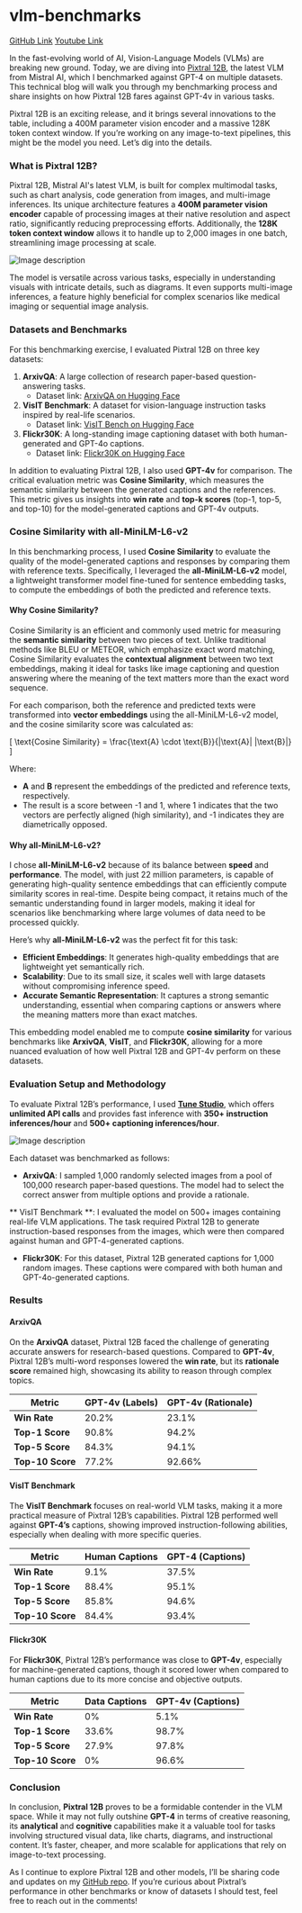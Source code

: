 # vlm-benchmarks
[GitHub Link](https://github.com/aryankargwal/vlm-benchmarks)
[Youtube Link](https://youtu.be/MwryGctpWrM)

In the fast-evolving world of AI, Vision-Language Models (VLMs) are breaking new ground. Today, we are diving into [Pixtral 12B](https://mistral.ai/news/pixtral-12b/), the latest VLM from Mistral AI, which I benchmarked against GPT-4 on multiple datasets. This technical blog will walk you through my benchmarking process and share insights on how Pixtral 12B fares against GPT-4v in various tasks.

Pixtral 12B is an exciting release, and it brings several innovations to the table, including a 400M parameter vision encoder and a massive 128K token context window. If you’re working on any image-to-text pipelines, this might be the model you need. Let’s dig into the details.

### What is Pixtral 12B?

Pixtral 12B, Mistral AI's latest VLM, is built for complex multimodal tasks, such as chart analysis, code generation from images, and multi-image inferences. Its unique architecture features a **400M parameter vision encoder** capable of processing images at their native resolution and aspect ratio, significantly reducing preprocessing efforts. Additionally, the **128K token context window** allows it to handle up to 2,000 images in one batch, streamlining image processing at scale.


![Image description](https://dev-to-uploads.s3.amazonaws.com/uploads/articles/cu3nts1m9o8rpophyh4k.png)

The model is versatile across various tasks, especially in understanding visuals with intricate details, such as diagrams. It even supports multi-image inferences, a feature highly beneficial for complex scenarios like medical imaging or sequential image analysis.

### Datasets and Benchmarks

For this benchmarking exercise, I evaluated Pixtral 12B on three key datasets:

1. **ArxivQA**: A large collection of research paper-based question-answering tasks.
   - Dataset link: [ArxivQA on Hugging Face](https://huggingface.co/datasets/MMInstruction/ArxivQA?row=0)
2. **VisIT Benchmark**: A dataset for vision-language instruction tasks inspired by real-life scenarios.
   - Dataset link: [VisIT Bench on Hugging Face](https://huggingface.co/datasets/mlfoundations/VisIT-Bench?row=0)
3. **Flickr30K**: A long-standing image captioning dataset with both human-generated and GPT-4o captions.
   - Dataset link: [Flickr30K on Hugging Face](https://huggingface.co/datasets/mlfoundations/VisIT-Bench?row=0)

In addition to evaluating Pixtral 12B, I also used **GPT-4v** for comparison. The critical evaluation metric was **Cosine Similarity**, which measures the semantic similarity between the generated captions and the references. This metric gives us insights into **win rate** and **top-k scores** (top-1, top-5, and top-10) for the model-generated captions and GPT-4v outputs.

### Cosine Similarity with all-MiniLM-L6-v2

In this benchmarking process, I used **Cosine Similarity** to evaluate the quality of the model-generated captions and responses by comparing them with reference texts. Specifically, I leveraged the **all-MiniLM-L6-v2** model, a lightweight transformer model fine-tuned for sentence embedding tasks, to compute the embeddings of both the predicted and reference texts.

#### Why Cosine Similarity?
Cosine Similarity is an efficient and commonly used metric for measuring the **semantic similarity** between two pieces of text. Unlike traditional methods like BLEU or METEOR, which emphasize exact word matching, Cosine Similarity evaluates the **contextual alignment** between two text embeddings, making it ideal for tasks like image captioning and question answering where the meaning of the text matters more than the exact word sequence.

For each comparison, both the reference and predicted texts were transformed into **vector embeddings** using the all-MiniLM-L6-v2 model, and the cosine similarity score was calculated as:

\[
\text{Cosine Similarity} = \frac{\text{A} \cdot \text{B}}{\|\text{A}\| \|\text{B}\|}
\]

Where:
- **A** and **B** represent the embeddings of the predicted and reference texts, respectively.
- The result is a score between -1 and 1, where 1 indicates that the two vectors are perfectly aligned (high similarity), and -1 indicates they are diametrically opposed.

#### Why all-MiniLM-L6-v2?

I chose **all-MiniLM-L6-v2** because of its balance between **speed** and **performance**. The model, with just 22 million parameters, is capable of generating high-quality sentence embeddings that can efficiently compute similarity scores in real-time. Despite being compact, it retains much of the semantic understanding found in larger models, making it ideal for scenarios like benchmarking where large volumes of data need to be processed quickly.

Here’s why **all-MiniLM-L6-v2** was the perfect fit for this task:
- **Efficient Embeddings**: It generates high-quality embeddings that are lightweight yet semantically rich.
- **Scalability**: Due to its small size, it scales well with large datasets without compromising inference speed.
- **Accurate Semantic Representation**: It captures a strong semantic understanding, essential when comparing captions or answers where the meaning matters more than exact matches.

This embedding model enabled me to compute **cosine similarity** for various benchmarks like **ArxivQA**, **VisIT**, and **Flickr30K**, allowing for a more nuanced evaluation of how well Pixtral 12B and GPT-4v perform on these datasets.

### Evaluation Setup and Methodology

To evaluate Pixtral 12B’s performance, I used [**Tune Studio**](https://studio.tune.app/playground), which offers **unlimited API calls** and provides fast inference with **350+ instruction inferences/hour** and **500+ captioning inferences/hour**.


![Image description](https://dev-to-uploads.s3.amazonaws.com/uploads/articles/o05xbnfir2rzxbuesvtt.png)

Each dataset was benchmarked as follows:

- **ArxivQA**: I sampled 1,000 randomly selected images from a pool of 100,000 research paper-based questions. The model had to select the correct answer from multiple options and provide a rationale.
  
** VisIT Benchmark **: I evaluated the model on 500+ images containing real-life VLM applications. The task required Pixtral 12B to generate instruction-based responses from the images, which were then compared against human and GPT-4-generated captions.

- **Flickr30K**: For this dataset, Pixtral 12B generated captions for 1,000 random images. These captions were compared with both human and GPT-4o-generated captions.

### Results

#### ArxivQA
On the **ArxivQA** dataset, Pixtral 12B faced the challenge of generating accurate answers for research-based questions. Compared to **GPT-4v**, Pixtral 12B’s multi-word responses lowered the **win rate**, but its **rationale score** remained high, showcasing its ability to reason through complex topics.

| Metric          | GPT-4v (Labels)  | GPT-4v (Rationale)     |
|-----------------|------------------|------------------------|
| **Win Rate**    | 20.2%            | 23.1%                  |
| **Top-1 Score** | 90.8%            | 94.2%                  |
| **Top-5 Score** | 84.3%            | 94.1%                  |
| **Top-10 Score**| 77.2%            | 92.66%                 |

#### VisIT Benchmark
The **VisIT Benchmark** focuses on real-world VLM tasks, making it a more practical measure of Pixtral 12B’s capabilities. Pixtral 12B performed well against **GPT-4’s** captions, showing improved instruction-following abilities, especially when dealing with more specific queries.

| Metric          | Human Captions    | GPT-4 (Captions)       |
|-----------------|-------------------|------------------------|
| **Win Rate**    | 9.1%              | 37.5%                  |
| **Top-1 Score** | 88.4%             | 95.1%                  |
| **Top-5 Score** | 85.8%             | 94.6%                  |
| **Top-10 Score**| 84.4%             | 93.4%                  |

#### Flickr30K
For **Flickr30K**, Pixtral 12B’s performance was close to **GPT-4v**, especially for machine-generated captions, though it scored lower when compared to human captions due to its more concise and objective outputs.

| Metric          | Data Captions     | GPT-4v (Captions)      |
|-----------------|-------------------|------------------------|
| **Win Rate**    | 0%                | 5.1%                   |
| **Top-1 Score** | 33.6%             | 98.7%                  |
| **Top-5 Score** | 27.9%             | 97.8%                  |
| **Top-10 Score**| 0%                | 96.6%                  |

### Conclusion
In conclusion, **Pixtral 12B** proves to be a formidable contender in the VLM space. While it may not fully outshine **GPT-4** in terms of creative reasoning, its **analytical** and **cognitive** capabilities make it a valuable tool for tasks involving structured visual data, like charts, diagrams, and instructional content. It’s faster, cheaper, and more scalable for applications that rely on image-to-text processing.

As I continue to explore Pixtral 12B and other models, I’ll be sharing code and updates on my [GitHub repo](https://github.com/aryankargwal/vlm-benchmarks). If you’re curious about Pixtral’s performance in other benchmarks or know of datasets I should test, feel free to reach out in the comments!
